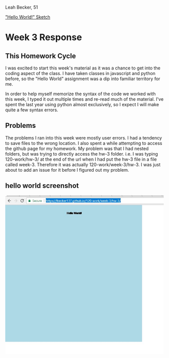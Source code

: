 Leah Becker, 51

["Hello World!" Sketch](https://lbecker137.github.io/120-work/week-3/hw-3/)

# Week 3 Response

## This Homework Cycle

I was excited to start this week's material as it was a chance to get into the coding aspect of the class. I have taken classes in javascript and python before, so the "Hello World" assignment was a dip into familiar territory for me. 

In order to help myself memorize the syntax of the code we worked with this week, I typed it out multiple times and re-read much of the material. I've spent the last year using python almost exclusively, so I expect I will make quite a few syntax errors.

## Problems

The problems I ran into this week were mostly user errors. I had a tendency to save files to the wrong location. I also spent a while attempting to access the github page for my homework. My problem was that I had nested folders, but was trying to directly access the hw-3 folder. i.e. I was typing 120-work/hw-3/ at the end of the url when I had put the hw-3 file in a file called week-3. Therefore it was actually 120-work/week-3/hw-3. I was just about to add an issue for it before I figured out my problem.

## hello world screenshot

![Here is my final sketch for week 3](images/hello-world.JPG)

